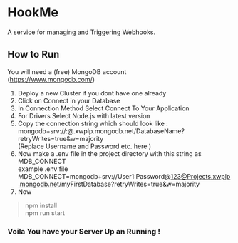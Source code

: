 # HookMe
A service for managing and Triggering Webhooks. 

## How to Run 
You will need a (free) MongoDB account <br>
(https://www.mongodb.com/)

1) Deploy a new Cluster if you dont have one already
2) Click on Connect in your Database 
3) In Connection Method Select Connect To Your Application
4) For Drivers Select Node.js with latest version
5) Copy the connection string which should look like : <br>
      mongodb+srv://<Username>:<password>@<Projectname>.xwplp.mongodb.net/DatabaseName?retryWrites=true&w=majority <br>
      (Replace Username and Password etc. here )
6) Now make a .env file in the project directory with this string as MDB_CONNECT <br>
   example .env file <br>
   MDB_CONNECT=mongodb+srv://User1:Password@123@Projects.xwplp.mongodb.net/myFirstDatabase?retryWrites=true&w=majority
7) Now 
  > npm install <br>
  > npm run start <br>
 
### Voila You have your Server Up an Running ! 
